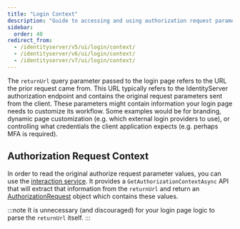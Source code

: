 ```yaml
---
title: "Login Context"
description: "Guide to accessing and using authorization request parameters from the returnUrl to customize the login workflow in IdentityServer."
sidebar:
  order: 40
redirect_from:
  - /identityserver/v5/ui/login/context/
  - /identityserver/v6/ui/login/context/
  - /identityserver/v7/ui/login/context/
---
```


The `returnUrl` query parameter passed to the login page refers to the URL the prior request came from.
This URL typically refers to the IdentityServer authorization endpoint and contains the original request parameters sent
from the client.
These parameters might contain information your login page needs to customize its workflow.
Some examples would be for branding, dynamic page customization (e.g. which external login providers to use), or
controlling what credentials the client application expects (e.g. perhaps MFA is required).

## Authorization Request Context

In order to read the original authorize request parameter values, you can use
the [interaction service](/identityserver/reference/services/interaction-service.md#iidentityserverinteractionservice-apis).
It provides a `GetAuthorizationContextAsync` API that will extract that information from the `returnUrl` and return
an [AuthorizationRequest](/identityserver/reference/services/interaction-service.md#authorizationrequest) object which
contains these values.

:::note
It is unnecessary (and discouraged) for your login page logic to parse the `returnUrl` itself.
:::
